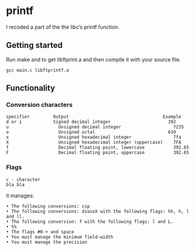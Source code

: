 # printf
I recoded a part of the the libc’s printf function.

## Getting started
Run make and to get libftprint.a and then compile it with your source file.
```
gcc main.c libftprintf.a
```

## Functionality
### Conversion characters
```
specifier         Output                                    Example
d or i	          Signed decimal integer	                  392
u	                Unsigned decimal integer	                7235
o	                Unsigned octal	                          610
x	                Unsigned hexadecimal integer	            7fa
X	                Unsigned hexadecimal integer (uppercase)	7FA
f	                Decimal floating point, lowercase	        392.65
F	                Decimal floating point, uppercase	        392.65
```
### Flags
```
c - character
bla bla
```
it manages:
```
• The following conversions: csp
• The following conversions: diouxX with the following flags: hh, h, l and ll.
• The following conversion: f with the following flags: l and L.
• %%
• The flags #0-+ and space
• You must manage the minimum field-width
• You must manage the precision
```
